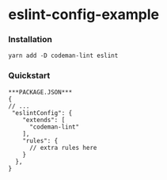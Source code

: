 # eslint-config-example

### Installation 
`yarn add -D codeman-lint eslint`

### Quickstart

```
***PACKAGE.JSON***
{
// ...
 "eslintConfig": {
    "extends": [
      "codeman-lint"
    ],
    "rules": {
      // extra rules here
    }
  },
}
  ```

